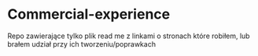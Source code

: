 # Commercial-experience
Repo zawierające tylko plik read me z linkami o stronach które robiłem, lub brałem udział przy ich tworzeniu/poprawkach
